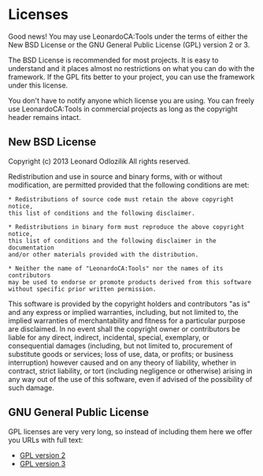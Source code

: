 Licenses
========

Good news! You may use LeonardoCA:Tools under the terms of either
the New BSD License or the GNU General Public License (GPL) version 2 or 3.

The BSD License is recommended for most projects. It is easy to understand and it
places almost no restrictions on what you can do with the framework. If the GPL
fits better to your project, you can use the framework under this license.

You don't have to notify anyone which license you are using. You can freely
use LeonardoCA:Tools in commercial projects as long as the copyright header
remains intact.


New BSD License
---------------

Copyright (c) 2013 Leonard Odlozilik
All rights reserved.

Redistribution and use in source and binary forms, with or without modification,
are permitted provided that the following conditions are met:

	* Redistributions of source code must retain the above copyright notice,
	this list of conditions and the following disclaimer.

	* Redistributions in binary form must reproduce the above copyright notice,
	this list of conditions and the following disclaimer in the documentation
	and/or other materials provided with the distribution.

	* Neither the name of "LeonardoCA:Tools" nor the names of its contributors
	may be used to endorse or promote products derived from this software
	without specific prior written permission.

This software is provided by the copyright holders and contributors "as is" and
any express or implied warranties, including, but not limited to, the implied
warranties of merchantability and fitness for a particular purpose are
disclaimed. In no event shall the copyright owner or contributors be liable for
any direct, indirect, incidental, special, exemplary, or consequential damages
(including, but not limited to, procurement of substitute goods or services;
loss of use, data, or profits; or business interruption) however caused and on
any theory of liability, whether in contract, strict liability, or tort
(including negligence or otherwise) arising in any way out of the use of this
software, even if advised of the possibility of such damage.


GNU General Public License
--------------------------

GPL licenses are very very long, so instead of including them here we offer
you URLs with full text:

- [GPL version 2](http://www.gnu.org/licenses/gpl-2.0.html)
- [GPL version 3](http://www.gnu.org/licenses/gpl-3.0.html)
